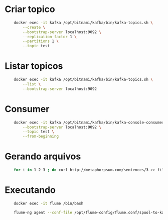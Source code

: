 # Criar topico

```bash
    docker exec -it kafka /opt/bitnami/kafka/bin/kafka-topics.sh \
        --create \
        --bootstrap-server localhost:9092 \
        --replication-factor 1 \
        --partitions 1 \
        --topic test
```

# Listar topicos

```bash
    docker exec -it kafka /opt/bitnami/kafka/bin/kafka-topics.sh \
        --list \
        --bootstrap-server localhost:9092
```

# Consumer
```bash
    docker exec -it kafka /opt/bitnami/kafka/bin/kafka-console-consumer.sh \
        --bootstrap-server localhost:9092 \
        --topic test \
        --from-beginning
```

# Gerando arquivos

```bash
    for i in 1 2 3 ; do curl http://metaphorpsum.com/sentences/3 >> file$i;done
```

# Executando 
```bash
    docker exec -it flume /bin/bash
```

```bash
    flume-ng agent --conf-file /opt/flume-config/flume.conf/spool-to-kafka.properties --name agent2 -Dflume.root.logger=WARN.console
```
